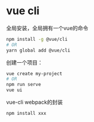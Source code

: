 # vue cli

全局安装，全局拥有一个vue的命令
```bash
npm install -g @vue/cli
# OR
yarn global add @vue/cli
```

创建一个项目：
```bash
vue create my-project
# OR
npm run serve
vue ui
```
vue-cli webpack的封装
```bash
npm install xxx
```
